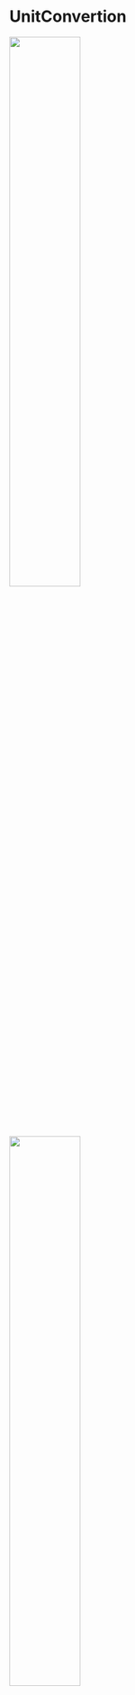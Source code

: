 # UnitConvertion
<img src="https://user-images.githubusercontent.com/119777470/206399698-cdf724a9-dc19-4578-b96c-0973a170d4cf.jpeg" width="50%" height="50%">
<img src="https://user-images.githubusercontent.com/119777470/206399713-5555e5f9-1d9d-41d6-9de4-de4aa1d6e674.jpeg" width="50%" height="50%">
<img src="https://user-images.githubusercontent.com/119777470/206399720-4d98cb46-f695-467e-b9e7-74a9cfe5097e.jpeg" width="50%" height="50%">
<img src="https://user-images.githubusercontent.com/119777470/206399729-ffe71c81-9262-4343-97ce-b23d58c20821.jpeg" width="50%" height="50%">
